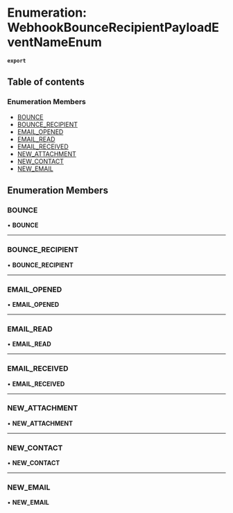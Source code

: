 # Enumeration: WebhookBounceRecipientPayloadEventNameEnum

**`export`**

## Table of contents

### Enumeration Members

- [BOUNCE](WebhookBounceRecipientPayloadEventNameEnum.md#bounce)
- [BOUNCE\_RECIPIENT](WebhookBounceRecipientPayloadEventNameEnum.md#bounce_recipient)
- [EMAIL\_OPENED](WebhookBounceRecipientPayloadEventNameEnum.md#email_opened)
- [EMAIL\_READ](WebhookBounceRecipientPayloadEventNameEnum.md#email_read)
- [EMAIL\_RECEIVED](WebhookBounceRecipientPayloadEventNameEnum.md#email_received)
- [NEW\_ATTACHMENT](WebhookBounceRecipientPayloadEventNameEnum.md#new_attachment)
- [NEW\_CONTACT](WebhookBounceRecipientPayloadEventNameEnum.md#new_contact)
- [NEW\_EMAIL](WebhookBounceRecipientPayloadEventNameEnum.md#new_email)

## Enumeration Members

### <a id="bounce" name="bounce"></a> BOUNCE

• **BOUNCE**

___

### <a id="bounce_recipient" name="bounce_recipient"></a> BOUNCE\_RECIPIENT

• **BOUNCE\_RECIPIENT**

___

### <a id="email_opened" name="email_opened"></a> EMAIL\_OPENED

• **EMAIL\_OPENED**

___

### <a id="email_read" name="email_read"></a> EMAIL\_READ

• **EMAIL\_READ**

___

### <a id="email_received" name="email_received"></a> EMAIL\_RECEIVED

• **EMAIL\_RECEIVED**

___

### <a id="new_attachment" name="new_attachment"></a> NEW\_ATTACHMENT

• **NEW\_ATTACHMENT**

___

### <a id="new_contact" name="new_contact"></a> NEW\_CONTACT

• **NEW\_CONTACT**

___

### <a id="new_email" name="new_email"></a> NEW\_EMAIL

• **NEW\_EMAIL**
